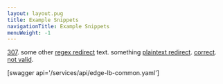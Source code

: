 ```yaml
---
layout: layout.pug
title: Example Snippets
navigationTitle: Example Snippets
menuWeight: -1
---
```


[307](/latest/installing/).
some other [regex redirect](/services/cassandra/) text.
something [plaintext redirect](/latest/tutorials/dcos-101/redis-package/).
[correct](/services/cassandra/).
[not valid](/defnot/).

[swagger api='/services/api/edge-lb-common.yaml']
